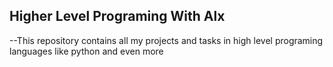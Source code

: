 ## Higher Level Programing With Alx
--This repository contains all my projects and tasks in high level programing languages like python and even more 
